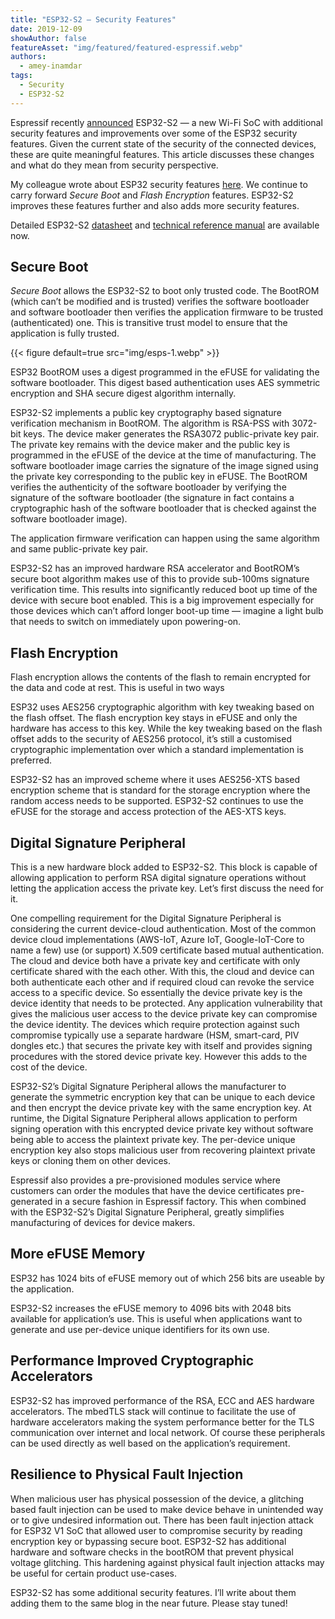 ```yaml
---
title: "ESP32-S2 — Security Features"
date: 2019-12-09
showAuthor: false
featureAsset: "img/featured/featured-espressif.webp"
authors:
  - amey-inamdar
tags:
  - Security
  - ESP32-S2
---
```

Espressif recently [announced](https://www.espressif.com/en/news/espressif-announces-%E2%80%A8esp32-s2-secure-wi-fi-mcu) ESP32-S2 — a new Wi-Fi SoC with additional security features and improvements over some of the ESP32 security features. Given the current state of the security of the connected devices, these are quite meaningful features. This article discusses these changes and what do they mean from security perspective.

My colleague wrote about ESP32 security features [here](/blog/understanding-esp32s-security-features). We continue to carry forward *Secure Boot* and *Flash Encryption* features. ESP32-S2 improves these features further and also adds more security features.

Detailed ESP32-S2 [datasheet](https://www.espressif.com/sites/default/files/documentation/esp32-s2_datasheet_en.pdf) and [technical reference manual](https://www.espressif.com/sites/default/files/documentation/esp32-s2_technical_reference_manual_en.pdf) are available now.

## Secure Boot

*Secure Boot* allows the ESP32-S2 to boot only trusted code. The BootROM (which can’t be modified and is trusted) verifies the software bootloader and software bootloader then verifies the application firmware to be trusted (authenticated) one. This is transitive trust model to ensure that the application is fully trusted.

{{< figure
    default=true
    src="img/esps-1.webp"
    >}}

ESP32 BootROM uses a digest programmed in the eFUSE for validating the software bootloader. This digest based authentication uses AES symmetric encryption and SHA secure digest algorithm internally.

ESP32-S2 implements a public key cryptography based signature verification mechanism in BootROM. The algorithm is RSA-PSS with 3072-bit keys. The device maker generates the RSA3072 public-private key pair. The private key remains with the device maker and the public key is programmed in the eFUSE of the device at the time of manufacturing. The software bootloader image carries the signature of the image signed using the private key corresponding to the public key in eFUSE. The BootROM verifies the authenticity of the software bootloader by verifying the signature of the software bootloader (the signature in fact contains a cryptographic hash of the software bootloader that is checked against the software bootloader image).

The application firmware verification can happen using the same algorithm and same public-private key pair.

ESP32-S2 has an improved hardware RSA accelerator and BootROM’s secure boot algorithm makes use of this to provide sub-100ms signature verification time. This results into significantly reduced boot up time of the device with secure boot enabled. This is a big improvement especially for those devices which can’t afford longer boot-up time — imagine a light bulb that needs to switch on immediately upon powering-on.

## Flash Encryption

Flash encryption allows the contents of the flash to remain encrypted for the data and code at rest. This is useful in two ways

ESP32 uses AES256 cryptographic algorithm with key tweaking based on the flash offset. The flash encryption key stays in eFUSE and only the hardware has access to this key. While the key tweaking based on the flash offset adds to the security of AES256 protocol, it’s still a customised cryptographic implementation over which a standard implementation is preferred.

ESP32-S2 has an improved scheme where it uses AES256-XTS based encryption scheme that is standard for the storage encryption where the random access needs to be supported. ESP32-S2 continues to use the eFUSE for the storage and access protection of the AES-XTS keys.

## Digital Signature Peripheral

This is a new hardware block added to ESP32-S2. This block is capable of allowing application to perform RSA digital signature operations without letting the application access the private key. Let’s first discuss the need for it.

One compelling requirement for the Digital Signature Peripheral is considering the current device-cloud authentication. Most of the common device cloud implementations (AWS-IoT, Azure IoT, Google-IoT-Core to name a few) use (or support) X.509 certificate based mutual authentication. The cloud and device both have a private key and certificate with only certificate shared with the each other. With this, the cloud and device can both authenticate each other and if required cloud can revoke the service access to a specific device. So essentially the device private key is the device identity that needs to be protected. Any application vulnerability that gives the malicious user access to the device private key can compromise the device identity. The devices which require protection against such compromise typically use a separate hardware (HSM, smart-card, PIV dongles etc.) that secures the private key with itself and provides signing procedures with the stored device private key. However this adds to the cost of the device.

ESP32-S2’s Digital Signature Peripheral allows the manufacturer to generate the symmetric encryption key that can be unique to each device and then encrypt the device private key with the same encryption key. At runtime, the Digital Signature Peripheral allows application to perform signing operation with this encrypted device private key without software being able to access the plaintext private key. The per-device unique encryption key also stops malicious user from recovering plaintext private keys or cloning them on other devices.

Espressif also provides a pre-provisioned modules service where customers can order the modules that have the device certificates pre-generated in a secure fashion in Espressif factory. This when combined with the ESP32-S2’s Digital Signature Peripheral, greatly simplifies manufacturing of devices for device makers.

## More eFUSE Memory

ESP32 has 1024 bits of eFUSE memory out of which 256 bits are useable by the application.

ESP32-S2 increases the eFUSE memory to 4096 bits with 2048 bits available for application’s use. This is useful when applications want to generate and use per-device unique identifiers for its own use.

## Performance Improved Cryptographic Accelerators

ESP32-S2 has improved performance of the RSA, ECC and AES hardware accelerators. The mbedTLS stack will continue to facilitate the use of hardware accelerators making the system performance better for the TLS communication over internet and local network. Of course these peripherals can be used directly as well based on the application’s requirement.

## Resilience to Physical Fault Injection

When malicious user has physical possession of the device, a glitching based fault injection can be used to make device behave in unintended way or to give undesired information out. There has been fault injection attack for ESP32 V1 SoC that allowed user to compromise security by reading encryption key or bypassing secure boot. ESP32-S2 has additional hardware and software checks in the bootROM that prevent physical voltage glitching. This hardening against physical fault injection attacks may be useful for certain product use-cases.

ESP32-S2 has some additional security features. I’ll write about them adding them to the same blog in the near future. Please stay tuned!
